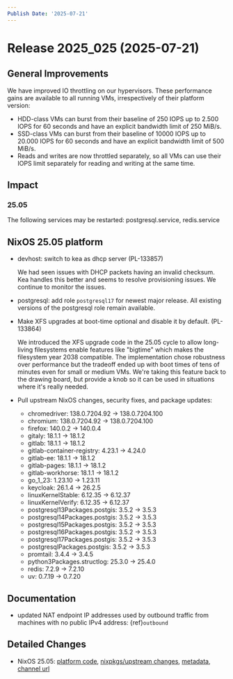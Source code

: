 ```yaml
---
Publish Date: '2025-07-21'
---
```



# Release 2025_025 (2025-07-21)

## General Improvements

We have improved IO throttling on our hypervisors. These performance gains
are available to all running VMs, irrespectively of their platform version:

  * HDD-class VMs can burst from their baseline of 250 IOPS up to 2.500 IOPS for 60 seconds and
    have an explicit bandwidth limit of 250 MiB/s.
  * SSD-class VMs can burst from their baseline of 10000 IOPS up to 20.000 IOPS for 60 seconds
    and have an explicit bandwidth limit of 500 MiB/s.
  * Reads and writes are now throttled separately, so all VMs
    can use their IOPS limit separately for reading and
    writing at the same time.

## Impact

### 25.05

The following services may be restarted: postgresql.service, redis.service


## NixOS 25.05 platform

- devhost: switch to kea as dhcp server (PL-133857)

  We had seen issues with DHCP packets having an invalid checksum. Kea handles this better and seems to resolve provisioning issues.
  We continue to monitor the issues.

- postgresql: add role `postgresql17` for newest major release. All existing versions of the postgresql role remain available.

- Make XFS upgrades at boot-time optional and disable it by default.  (PL-133864)

  We introduced the XFS upgrade code in the 25.05 cycle to allow long-living
  filesystems enable features like "bigtime" which makes the filesystem
  year 2038 compatible. The implementation chose robustness over performance
  but the tradeoff ended up with boot times of tens of minutes even for
  small or medium VMs. We're taking this feature back to the drawing board,
  but provide a knob so it can be used in situations where it's really needed.

- Pull upstream NixOS changes, security fixes, and package updates:
    - chromedriver: 138.0.7204.92 -> 138.0.7204.100
    - chromium: 138.0.7204.92 -> 138.0.7204.100
    - firefox: 140.0.2 -> 140.0.4
    - gitaly: 18.1.1 -> 18.1.2
    - gitlab: 18.1.1 -> 18.1.2
    - gitlab-container-registry: 4.23.1 -> 4.24.0
    - gitlab-ee: 18.1.1 -> 18.1.2
    - gitlab-pages: 18.1.1 -> 18.1.2
    - gitlab-workhorse: 18.1.1 -> 18.1.2
    - go_1_23: 1.23.10 -> 1.23.11
    - keycloak: 26.1.4 -> 26.2.5
    - linuxKernelStable: 6.12.35 -> 6.12.37
    - linuxKernelVerify: 6.12.35 -> 6.12.37
    - postgresql13Packages.postgis: 3.5.2 -> 3.5.3
    - postgresql14Packages.postgis: 3.5.2 -> 3.5.3
    - postgresql15Packages.postgis: 3.5.2 -> 3.5.3
    - postgresql16Packages.postgis: 3.5.2 -> 3.5.3
    - postgresql17Packages.postgis: 3.5.2 -> 3.5.3
    - postgresqlPackages.postgis: 3.5.2 -> 3.5.3
    - promtail: 3.4.4 -> 3.4.5
    - python3Packages.structlog: 25.3.0 -> 25.4.0
    - redis: 7.2.9 -> 7.2.10
    - uv: 0.7.19 -> 0.7.20


## Documentation

- updated NAT endpoint IP addresses used by outbound traffic from machines with no public IPv4 address: {ref}`outbound`

## Detailed Changes

- NixOS 25.05: [platform code](https://github.com/flyingcircusio/fc-nixos/compare/29c53792b6a771323069b374d5b0ff83b40957a3...8cbd8224e1962895f3a89b35478fa93dcadf1ecb), [nixpkgs/upstream changes](https://github.com/flyingcircusio/nixpkgs/compare/5456fd668551c2c244499b9e7e91eacc1b9a75ee...5b84c538023d45435b912c2613cb6ce3ed4160b5), [metadata](https://my.flyingcircus.io/releases/metadata/fc-25.05-production/2025_025), [channel url](https://hydra.flyingcircus.io/build/7988790/download/1/nixexprs.tar.xz)


